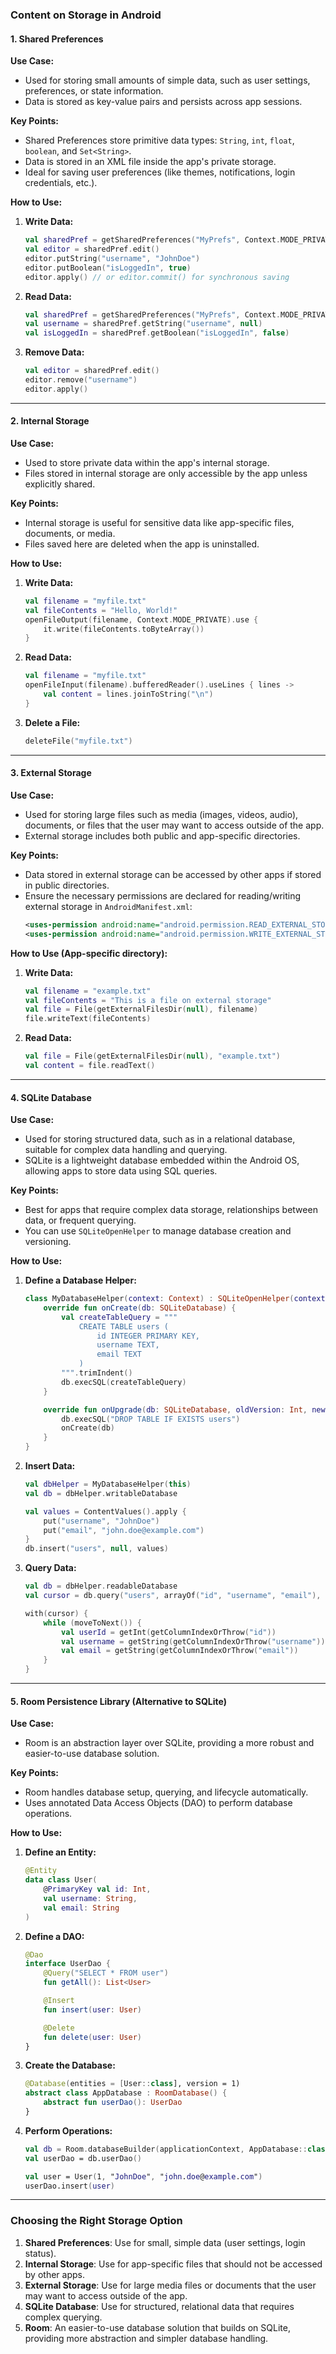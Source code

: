 ### Content on Storage in Android

#### **1. Shared Preferences**

**Use Case:**
- Used for storing small amounts of simple data, such as user settings, preferences, or state information.
- Data is stored as key-value pairs and persists across app sessions.

**Key Points:**
- Shared Preferences store primitive data types: `String`, `int`, `float`, `boolean`, and `Set<String>`.
- Data is stored in an XML file inside the app's private storage.
- Ideal for saving user preferences (like themes, notifications, login credentials, etc.).

**How to Use:**
1. **Write Data:**
   ```kotlin
   val sharedPref = getSharedPreferences("MyPrefs", Context.MODE_PRIVATE)
   val editor = sharedPref.edit()
   editor.putString("username", "JohnDoe")
   editor.putBoolean("isLoggedIn", true)
   editor.apply() // or editor.commit() for synchronous saving
   ```

2. **Read Data:**
   ```kotlin
   val sharedPref = getSharedPreferences("MyPrefs", Context.MODE_PRIVATE)
   val username = sharedPref.getString("username", null)
   val isLoggedIn = sharedPref.getBoolean("isLoggedIn", false)
   ```

3. **Remove Data:**
   ```kotlin
   val editor = sharedPref.edit()
   editor.remove("username")
   editor.apply()
   ```

---

#### **2. Internal Storage**

**Use Case:**
- Used to store private data within the app's internal storage.
- Files stored in internal storage are only accessible by the app unless explicitly shared.

**Key Points:**
- Internal storage is useful for sensitive data like app-specific files, documents, or media.
- Files saved here are deleted when the app is uninstalled.

**How to Use:**
1. **Write Data:**
   ```kotlin
   val filename = "myfile.txt"
   val fileContents = "Hello, World!"
   openFileOutput(filename, Context.MODE_PRIVATE).use {
       it.write(fileContents.toByteArray())
   }
   ```

2. **Read Data:**
   ```kotlin
   val filename = "myfile.txt"
   openFileInput(filename).bufferedReader().useLines { lines ->
       val content = lines.joinToString("\n")
   }
   ```

3. **Delete a File:**
   ```kotlin
   deleteFile("myfile.txt")
   ```

---

#### **3. External Storage**

**Use Case:**
- Used for storing large files such as media (images, videos, audio), documents, or files that the user may want to access outside of the app.
- External storage includes both public and app-specific directories.

**Key Points:**
- Data stored in external storage can be accessed by other apps if stored in public directories.
- Ensure the necessary permissions are declared for reading/writing external storage in `AndroidManifest.xml`:
  ```xml
  <uses-permission android:name="android.permission.READ_EXTERNAL_STORAGE" />
  <uses-permission android:name="android.permission.WRITE_EXTERNAL_STORAGE" />
  ```
  
**How to Use (App-specific directory):**
1. **Write Data:**
   ```kotlin
   val filename = "example.txt"
   val fileContents = "This is a file on external storage"
   val file = File(getExternalFilesDir(null), filename)
   file.writeText(fileContents)
   ```

2. **Read Data:**
   ```kotlin
   val file = File(getExternalFilesDir(null), "example.txt")
   val content = file.readText()
   ```

---

#### **4. SQLite Database**

**Use Case:**
- Used for storing structured data, such as in a relational database, suitable for complex data handling and querying.
- SQLite is a lightweight database embedded within the Android OS, allowing apps to store data using SQL queries.

**Key Points:**
- Best for apps that require complex data storage, relationships between data, or frequent querying.
- You can use `SQLiteOpenHelper` to manage database creation and versioning.

**How to Use:**
1. **Define a Database Helper:**
   ```kotlin
   class MyDatabaseHelper(context: Context) : SQLiteOpenHelper(context, DATABASE_NAME, null, DATABASE_VERSION) {
       override fun onCreate(db: SQLiteDatabase) {
           val createTableQuery = """
               CREATE TABLE users (
                   id INTEGER PRIMARY KEY,
                   username TEXT,
                   email TEXT
               )
           """.trimIndent()
           db.execSQL(createTableQuery)
       }

       override fun onUpgrade(db: SQLiteDatabase, oldVersion: Int, newVersion: Int) {
           db.execSQL("DROP TABLE IF EXISTS users")
           onCreate(db)
       }
   }
   ```

2. **Insert Data:**
   ```kotlin
   val dbHelper = MyDatabaseHelper(this)
   val db = dbHelper.writableDatabase

   val values = ContentValues().apply {
       put("username", "JohnDoe")
       put("email", "john.doe@example.com")
   }
   db.insert("users", null, values)
   ```

3. **Query Data:**
   ```kotlin
   val db = dbHelper.readableDatabase
   val cursor = db.query("users", arrayOf("id", "username", "email"), null, null, null, null, null)
   
   with(cursor) {
       while (moveToNext()) {
           val userId = getInt(getColumnIndexOrThrow("id"))
           val username = getString(getColumnIndexOrThrow("username"))
           val email = getString(getColumnIndexOrThrow("email"))
       }
   }
   ```

---

#### **5. Room Persistence Library (Alternative to SQLite)**

**Use Case:**
- Room is an abstraction layer over SQLite, providing a more robust and easier-to-use database solution.

**Key Points:**
- Room handles database setup, querying, and lifecycle automatically.
- Uses annotated Data Access Objects (DAO) to perform database operations.

**How to Use:**
1. **Define an Entity:**
   ```kotlin
   @Entity
   data class User(
       @PrimaryKey val id: Int,
       val username: String,
       val email: String
   )
   ```

2. **Define a DAO:**
   ```kotlin
   @Dao
   interface UserDao {
       @Query("SELECT * FROM user")
       fun getAll(): List<User>

       @Insert
       fun insert(user: User)

       @Delete
       fun delete(user: User)
   }
   ```

3. **Create the Database:**
   ```kotlin
   @Database(entities = [User::class], version = 1)
   abstract class AppDatabase : RoomDatabase() {
       abstract fun userDao(): UserDao
   }
   ```

4. **Perform Operations:**
   ```kotlin
   val db = Room.databaseBuilder(applicationContext, AppDatabase::class.java, "database-name").build()
   val userDao = db.userDao()

   val user = User(1, "JohnDoe", "john.doe@example.com")
   userDao.insert(user)
   ```

---

### **Choosing the Right Storage Option**

1. **Shared Preferences**: Use for small, simple data (user settings, login status).
2. **Internal Storage**: Use for app-specific files that should not be accessed by other apps.
3. **External Storage**: Use for large media files or documents that the user may want to access outside of the app.
4. **SQLite Database**: Use for structured, relational data that requires complex querying.
5. **Room**: An easier-to-use database solution that builds on SQLite, providing more abstraction and simpler database handling.

